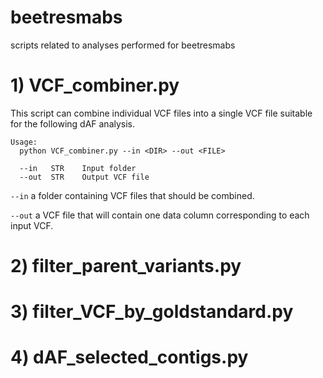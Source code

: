 # beetresmabs
scripts related to analyses performed for beetresmabs

# 1) VCF_combiner.py

This script can combine individual VCF files into a single VCF file suitable for the following dAF analysis.

```
Usage:
  python VCF_combiner.py --in <DIR> --out <FILE>

  --in   STR    Input folder
  --out  STR    Output VCF file
```

`--in` a folder containing VCF files that should be combined.

`--out` a VCF file that will contain one data column corresponding to each input VCF.


# 2) filter_parent_variants.py



# 3) filter_VCF_by_goldstandard.py

# 4) dAF_selected_contigs.py


